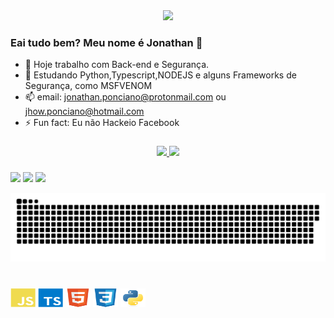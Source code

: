 <div align="center">
  <img src="https://c.tenor.com/4ryx66tWEhcAAAAd/pixel-study.gif"/>
</div>

  ### Eai tudo bem? Meu nome é Jonathan 👋
- 🔭 Hoje trabalho com Back-end e Segurança.
- 🌱 Estudando Python,Typescript,NODEJS e alguns Frameworks de Segurança, como MSFVENOM
- 📫 email: jonathan.ponciano@protonmail.com ou jhow.ponciano@hotmail.com
- ⚡ Fun fact: Eu não Hackeio Facebook
   ###



<div align="center">
  <a href="https://github.com/JohnPonciano">
  <img height="180em" src="https://github-readme-stats.vercel.app/api?username=JohnPonciano&show_icons=true&theme=vue-dark&include_all_commits=true&count_private=true"/>
  <img height="180em" src="https://github-readme-stats.vercel.app/api/top-langs/?username=JohnPonciano&layout=compact&langs_count=7&theme=vue-dark"/>
</div>

### 
<div>
    <a href = "mailto:jonathan.ponciano@protonmail.com"><img src="https://img.shields.io/badge/-Gmail-%23333?style=for-the-badge&logo=gmail&logoColor=white" target="_blank"></a>
    <a href="https://www.linkedin.com/in/jonathan-ponciano-silva/" target="_blank"><img src="https://img.shields.io/badge/-LinkedIn-%230077B5?style=for-the-badge&logo=linkedin&logoColor=white" target="_blank"></a>
    <a href = "https://api.whatsapp.com/send?phone=5511988661865"><img src="https://img.shields.io/badge/WhatsApp-25D366?style=for-the-badge&logo=whatsapp&logoColor=white" target="_blank"></a>
 </div>

![github contribution grid snake animation](https://raw.githubusercontent.com/JohnPonciano/JohnPonciano/output/github-contribution-grid-snake.svg)
### 
  
<div style="display: inline_block"><br>
  <img align="center" alt="JOHN-Js" height="30" width="40" src="https://raw.githubusercontent.com/devicons/devicon/master/icons/javascript/javascript-plain.svg">
  <img align="center" alt="JOHN-Ts" height="30" width="40" src="https://raw.githubusercontent.com/devicons/devicon/master/icons/typescript/typescript-plain.svg">
  <img align="center" alt="JOHN-HTML" height="30" width="40" src="https://raw.githubusercontent.com/devicons/devicon/master/icons/html5/html5-original.svg">
  <img align="center" alt="JOHN-CSS" height="30" width="40" src="https://raw.githubusercontent.com/devicons/devicon/master/icons/css3/css3-original.svg">
  <img align="center" alt="JOHN-Python" height="30" width="40" src="https://raw.githubusercontent.com/devicons/devicon/master/icons/python/python-original.svg">
</div>
